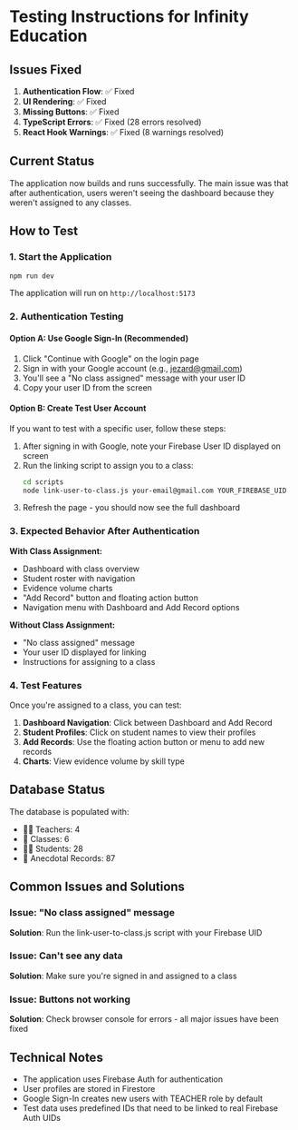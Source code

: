 # Testing Instructions for Infinity Education

## Issues Fixed

1. **Authentication Flow**: ✅ Fixed
2. **UI Rendering**: ✅ Fixed  
3. **Missing Buttons**: ✅ Fixed
4. **TypeScript Errors**: ✅ Fixed (28 errors resolved)
5. **React Hook Warnings**: ✅ Fixed (8 warnings resolved)

## Current Status

The application now builds and runs successfully. The main issue was that after authentication, users weren't seeing the dashboard because they weren't assigned to any classes.

## How to Test

### 1. Start the Application
```bash
npm run dev
```
The application will run on `http://localhost:5173`

### 2. Authentication Testing

#### Option A: Use Google Sign-In (Recommended)
1. Click "Continue with Google" on the login page
2. Sign in with your Google account (e.g., jezard@gmail.com)
3. You'll see a "No class assigned" message with your user ID
4. Copy your user ID from the screen

#### Option B: Create Test User Account
If you want to test with a specific user, follow these steps:

1. After signing in with Google, note your Firebase User ID displayed on screen
2. Run the linking script to assign you to a class:
   ```bash
   cd scripts
   node link-user-to-class.js your-email@gmail.com YOUR_FIREBASE_UID
   ```
3. Refresh the page - you should now see the full dashboard

### 3. Expected Behavior After Authentication

**With Class Assignment:**
- Dashboard with class overview
- Student roster with navigation
- Evidence volume charts
- "Add Record" button and floating action button
- Navigation menu with Dashboard and Add Record options

**Without Class Assignment:**
- "No class assigned" message
- Your user ID displayed for linking
- Instructions for assigning to a class

### 4. Test Features

Once you're assigned to a class, you can test:

1. **Dashboard Navigation**: Click between Dashboard and Add Record
2. **Student Profiles**: Click on student names to view their profiles
3. **Add Records**: Use the floating action button or menu to add new records
4. **Charts**: View evidence volume by skill type

## Database Status

The database is populated with:
- 👨‍🏫 Teachers: 4
- 🏫 Classes: 6  
- 👨‍🎓 Students: 28
- 📝 Anecdotal Records: 87

## Common Issues and Solutions

### Issue: "No class assigned" message
**Solution**: Run the link-user-to-class.js script with your Firebase UID

### Issue: Can't see any data
**Solution**: Make sure you're signed in and assigned to a class

### Issue: Buttons not working
**Solution**: Check browser console for errors - all major issues have been fixed

## Technical Notes

- The application uses Firebase Auth for authentication
- User profiles are stored in Firestore
- Google Sign-In creates new users with TEACHER role by default
- Test data uses predefined IDs that need to be linked to real Firebase Auth UIDs